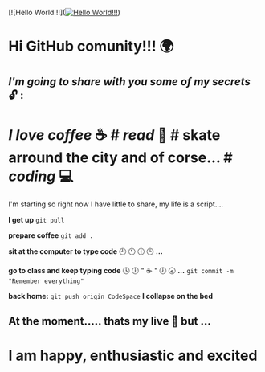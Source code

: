 [![Hello World!!!]([![Hello World!!!](https://i.im.ge/2022/09/19/1sYWjh.Hello-World.png)](https://im.ge/i/1sYWjh))

# Hi GitHub comunity!!! :earth_africa:
## *I'm going to share with you some of my secrets* :unlock: :
# *I love coffee* :coffee:  # *read*  :book: # skate arround the city and of corse... # *coding* :computer: 

I'm starting so right now I have little to share, my life is a script....

**I get up**
`git pull` 

**prepare coffee** 
`git add .`

**sit at the computer to type code**
:clock9: :clock11: :clock1230: :clock3: **...**

**go to class and keep typing code**
:clock4: :clock6: " :coffee: " :clock7: :clock830: **...**
`git commit -m "Remember everything"`

**back home:**
`git push origin CodeSpace`
**I collapse on the bed**

## At the moment..... thats my live :information_desk_person:  but ...
# I am happy, enthusiastic and excited
